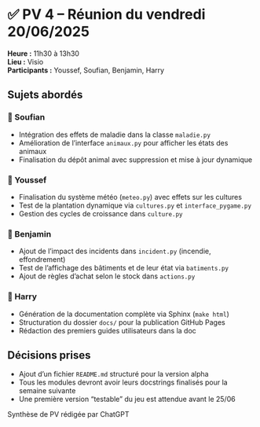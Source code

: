 # ✅ PV 4 – Réunion du vendredi 20/06/2025

**Heure :** 11h30 à 13h30  
**Lieu :** Visio  
**Participants :** Youssef, Soufian, Benjamin, Harry  

## Sujets abordés

### 🔹 Soufian
- Intégration des effets de maladie dans la classe `maladie.py`
- Amélioration de l’interface `animaux.py` pour afficher les états des animaux
- Finalisation du dépôt animal avec suppression et mise à jour dynamique

### 🔹 Youssef
- Finalisation du système météo (`meteo.py`) avec effets sur les cultures
- Test de la plantation dynamique via `cultures.py` et `interface_pygame.py`
- Gestion des cycles de croissance dans `culture.py`

### 🔹 Benjamin
- Ajout de l’impact des incidents dans `incident.py` (incendie, effondrement)
- Test de l’affichage des bâtiments et de leur état via `batiments.py`
- Ajout de règles d’achat selon le stock dans `actions.py`

### 🔹 Harry
- Génération de la documentation complète via Sphinx (`make html`)
- Structuration du dossier `docs/` pour la publication GitHub Pages
- Rédaction des premiers guides utilisateurs dans la doc

## Décisions prises
- Ajout d’un fichier `README.md` structuré pour la version alpha
- Tous les modules devront avoir leurs docstrings finalisés pour la semaine suivante
- Une première version “testable” du jeu est attendue avant le 25/06

Synthèse de PV rédigée par ChatGPT